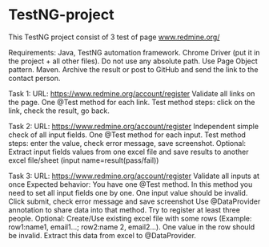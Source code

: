 # TestNG-project
This TestNG project consist of 3 test of page www.redmine.org/ 

 
 
Requirements: 
Java, TestNG automation framework. Chrome Driver (put it in the project + all other files). Do not use 
any absolute path. Use Page Object pattern. Maven. 
Archive the result or post to GitHub and send the link to the contact person. 
 
Task 1: 
URL: https://www.redmine.org/account/register 
Validate all links on the page. 
One @Test method for each link. 
Test method steps: click on the link, check the result, go back. 
 
Task 2: 
URL: https://www.redmine.org/account/register 
Independent simple check of all input fields. 
One @Test method for each input. 
Test method steps: enter the value, check error message, save screenshot. 
Optional: Extract input fields values from one excel file and save results to another excel file/sheet 
(input name=result(pass/fail)) 
 
Task 3: 
URL: https://www.redmine.org/account/register 
Validate all inputs at once 
Expected behavior: You have one @Test method. In this method you need to set all input fields one by 
one. One input value should be invalid. Click submit, check error message and save screenshot 
Use @DataProvider annotation to share data into that method. Try to register at least three people. 
Optional: Create/Use existing excel file with some rows (Example: row1:name1, email1...; row2:name 2, 
email2...). One value in the row should be invalid. Extract this data from excel to @DataProvider. 
 
 


